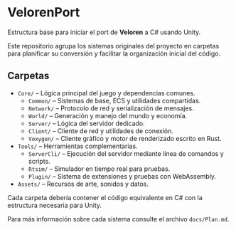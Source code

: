 # VelorenPort

Estructura base para iniciar el port de **Veloren** a C# usando Unity.

Este repositorio agrupa los sistemas originales del proyecto en carpetas para planificar su conversión y facilitar la organización inicial del código.

## Carpetas

- `Core/` – Lógica principal del juego y dependencias comunes.
  - `Common/` – Sistemas de base, ECS y utilidades compartidas.
  - `Network/` – Protocolo de red y serialización de mensajes.
  - `World/` – Generación y manejo del mundo y economía.
  - `Server/` – Lógica del servidor dedicado.
  - `Client/` – Cliente de red y utilidades de conexión.
  - `Voxygen/` – Cliente gráfico y motor de renderizado escrito en Rust.
- `Tools/` – Herramientas complementarias.
  - `ServerCli/` – Ejecución del servidor mediante línea de comandos y scripts.
  - `Rtsim/` – Simulador en tiempo real para pruebas.
  - `Plugin/` – Sistema de extensiones y pruebas con WebAssembly.
- `Assets/` – Recursos de arte, sonidos y datos.

Cada carpeta debería contener el código equivalente en C# con la estructura necesaria para Unity.

Para más información sobre cada sistema consulte el archivo `docs/Plan.md`.
